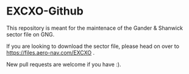 # EXCXO-Github
 
This repository is meant for the maintenace of the Gander & Shanwick sector file on GNG.

If you are looking to download the sector file, please head on over to https://files.aero-nav.com/EXCXO .

New pull requests are welcome if you have :).
